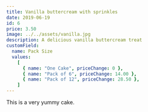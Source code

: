 ```yaml
---
title: Vanilla buttercream with sprinkles
date: 2019-06-19
id: 6
price: 3.50
image: ../../assets/vanilla.jpg
description: A delicious vanilla buttercream treat
customField:
  name: Pack Size
  values:
    [
      { name: "One Cake", priceChange: 0 },
      { name: "Pack of 6", priceChange: 14.00 },
      { name: "Pack of 12", priceChange: 28.50 },
    ]
---
```


This is a very yummy cake.
